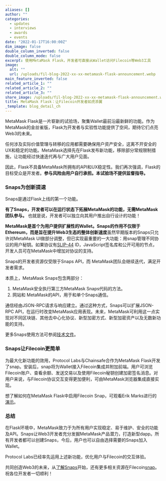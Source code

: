 ```yaml
---
aliases: []
author: ""
categories:
  - updates
  - interviews
  - awards
  - events
date: "2022-01-17T16:00:00Z"
dim_image: false
double_column_inverted: false
double_column_mode: false
excerpt: 使用MetaMask Flask，开发者可直接从Wallet访问Filecoin等Web3工具
image:
  alt: ""
  url: /uploads/fil-blog-2022-xx-xx-metamask-flask-announcement.webp
main_feature_inverted: false
related_article_1: ""
related_article_2: ""
related_article_3: ""
share_image: /uploads/fil-blog-2022-xx-xx-metamask-flask-announcement.webp
title: MetaMask Flask：让Filecoin开发者如虎添翼
_template: blog_detail_ch
---
```


MetaMask Flask是一片崭新的试验场，聚集Wallet最前沿最新鲜的功能。作为MetaMask的金丝雀版，Flask为开发者与实验性功能提供了空间，期待它们点亮Web3的未来。

任何涉及实际价值管理与转移的应用都需要确保用户资产安全，这离不开安全的UX和稳定的功能。MetaMask选择先在Flask发布新功能，移除部分常规限制措施，让功能经过快速迭代再与广大用户见面。

因此，Flask不具备MetaMask所拥有的API和UX稳定性。我们再次强调，Flask的目标受众是开发者。**参与风险由用户自行承担。本试验场不提供监督指导。**

### Snaps为创新提速

Snaps是通过Flask上线的第一个功能。

**有了Snaps，开发者可以在运行状态下拓展MetaMask的功能，无需MetaMask团队参与。** 也就是说，开发者可以独立向其用户推出自行设计的功能！

**MetaMask是首个为用户提供扩展性的Wallet。Snaps的作用不仅限于Ethereum，而是旨在提升Web3生态的整体创新速度**虽然早期版本的Snaps只允许对MetaMask UI做部分调整，但已实现最重要的一大功能：用snap管理不同协议的用户秘钥。如果协议有[SLIP-44](https://github.com/satoshilabs/slips/blob/master/slip-0044.md) ID，JavaScript签名库和公开可用的节点，开发人员可在MetaMask中增加对协议的支持。

Snaps的开发者资源仅受限于Snaps API，而 MetaMask团队会继续迭代，满足开发者需求。

本质上，MetaMask Snaps包含两部分：

1. MetaMask安全执行第三方MetaMask Snaps代码的方法。
2. 网站和 MetaMask的API，用于和单个Snaps通信。

通信经由JSON-RPC请求与响应建立。通过这种方式，Snaps可以扩展JSON-RPC API，在运行时改变MetaMask应用表现。未来，MetaMask可利用这一点实现对不同区块链、其他去中心化协议、新型加密方式、新型加密资产以及无数新功能的支持。

更多Snaps使用方法可参阅[技术文件](https://docs.metamask.io/guide/snaps.html)。

### Snaps让Filecoin更简单

为最大化新功能的效用，Protocol Labs与Chainsafe合作为MetaMask Flask开发了snap。安装后，snap将为Wallet接入Filecoin集成并附加前端。用户可浏览Filecoin账户、查看余额、发送交易以及使用Filecoin秘钥创建加密签名消息。对用户来说，与Filecoin协议交互变得更加便利，可由MetaMask浏览器集成直接实现。

想了解如何在MetaMask Flask中启用Filecoin Snap，可观看Erik Marks进行的[演示](https://youtu.be/14uEYdgyEr8)。

### 总结

在Flask环境中，MetaMask致力于为所有用户实现稳定、易于维护、安全的功能及API。Snaps让Web3开发者充分发掘MetaMask产品潜力，打造新型dapp。所有开发者都可以创建Snaps，今后，用户也可以自由选择需要的Snaps加入Wallet。

Protocol Labs已经率先运用上述新功能，优化用户与Filecoin的交互体验。

共同创造Web3的未来，从[了解Snaps](https://docs.metamask.io/guide/snaps.html)开始，还有更多相关资源在Filecoin[snap](https://github.com/ChainSafe/filsnap)。祝各位开发者一切顺利！
